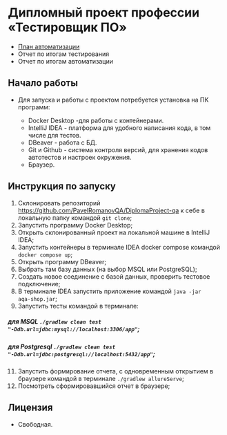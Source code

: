 # Дипломный проект профессии «Тестировщик ПО»
* [План автоматизации](documentation/Plan.md)
* Отчет по итогам тестирования
* Отчет по итогам автоматизации
## Начало работы
*  Для запуска и работы с проектом потребуется установка на ПК программ:
  
   * Docker Desktop -для работы с контейнерами.
   * IntelliJ IDEA - платформа для удобного написания кода, в том числе для тестов.
   * DBeaver - работа с БД.
   * Git и Github - система контроля версий, для хранения кодов автотестов и настроек окружения.
   * Браузер.
## Инструкция по запуску
1. Склонировать репозиторий https://github.com/PavelRomanovQA/DiplomaProject-qa к себе в локальную папку командой <code>git clone</code>;
3. Запустить программу Docker Desktop;
4. Открыть склонированный проект на локальной машине в IntelliJ IDEA;
5. Запустить контейнеры в терминале IDEA docker compose командой <code>docker compose up</code>;
6. Открыть программу DBeaver;
7. Выбрать там базу данных (на выбор MSQL или PostgreSQL);
8. Создать новое соединение с базой данных, проверить тестовое подключение;
9. В терминале IDEA запустить приложение командой <code>java -jar aqa-shop.jar</code>;
10. Запустить тесты командой в терминале:
##### для MSQL <code>./gradlew clean test "-Ddb.url=jdbc:mysql://localhost:3306/app"</code>;
##### для Postgresql <code>./gradlew clean test "-Ddb.url=jdbc:postgresql://localhost:5432/app"</code>;
11. Запустить формирование отчета, с одновременным открытием в браузере командой в терминале <code>./gradlew allureServe</code>;
12. Посмотреть сформировавшийся отчет в браузере;
## Лицензия
* Свободная.
